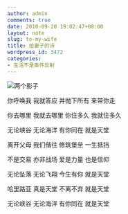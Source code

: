 ```yaml
---
author: admin
comments: true
date: 2010-09-20 19:02:47+00:00
layout: note
slug: to-my-wife
title: 给妻子的诗
wordpress_id: 3472
categories:
- 生活不是条件反射
---
```


![两个影子](http://www.baibanbao.net/wp-content/uploads/2010/09/beiying.jpg)

你呼唤我
我就答应
并抛下所有
来带你走

你去哪里
我就去哪里
你住多久
我就住多久

无论峡谷
无论海洋
有你同在
就是天堂

离开父母
我们偕往
修筑堡垒
一生抵挡

不是交易
亦非战场
爱是力量
也是信仰

无论坠落
无论飞翔
今生有你
就是天堂

哈里路亚
真是天堂
不离不弃
就是天堂

无论峡谷
无论海洋
有你同在
就是天堂


